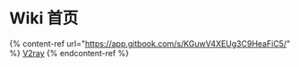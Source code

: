 # Wiki 首页

{% content-ref url="https://app.gitbook.com/s/KGuwV4XEUg3C9HeaFiC5/" %}
[V2ray](https://app.gitbook.com/s/KGuwV4XEUg3C9HeaFiC5/)
{% endcontent-ref %}
